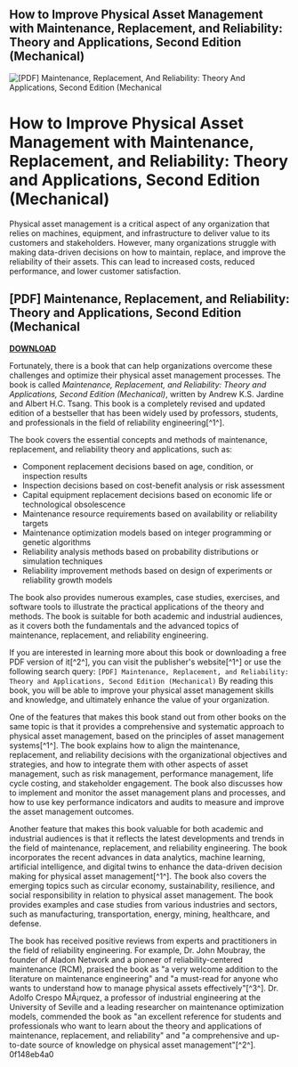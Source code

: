 ## How to Improve Physical Asset Management with Maintenance, Replacement, and Reliability: Theory and Applications, Second Edition (Mechanical)

 
![\[PDF\] Maintenance, Replacement, And Reliability: Theory And Applications, Second Edition (Mechanical](https://encrypted-tbn2.gstatic.com/images?q=tbn:ANd9GcRwteFjQUjRiHLYu9l6Fyf9HZgNLpnk15stfrfWfk2wfQK5teNH9Cgpn81X)

 
# How to Improve Physical Asset Management with Maintenance, Replacement, and Reliability: Theory and Applications, Second Edition (Mechanical)
 
Physical asset management is a critical aspect of any organization that relies on machines, equipment, and infrastructure to deliver value to its customers and stakeholders. However, many organizations struggle with making data-driven decisions on how to maintain, replace, and improve the reliability of their assets. This can lead to increased costs, reduced performance, and lower customer satisfaction.
 
## [PDF] Maintenance, Replacement, and Reliability: Theory and Applications, Second Edition (Mechanical


[**DOWNLOAD**](https://www.google.com/url?q=https%3A%2F%2Fssurll.com%2F2tLpzl&sa=D&sntz=1&usg=AOvVaw17AiOJRBw6-5JgfLgrP4xR)

 
Fortunately, there is a book that can help organizations overcome these challenges and optimize their physical asset management processes. The book is called *Maintenance, Replacement, and Reliability: Theory and Applications, Second Edition (Mechanical)*, written by Andrew K.S. Jardine and Albert H.C. Tsang. This book is a completely revised and updated edition of a bestseller that has been widely used by professors, students, and professionals in the field of reliability engineering[^1^].
 
The book covers the essential concepts and methods of maintenance, replacement, and reliability theory and applications, such as:
 
- Component replacement decisions based on age, condition, or inspection results
- Inspection decisions based on cost-benefit analysis or risk assessment
- Capital equipment replacement decisions based on economic life or technological obsolescence
- Maintenance resource requirements based on availability or reliability targets
- Maintenance optimization models based on integer programming or genetic algorithms
- Reliability analysis methods based on probability distributions or simulation techniques
- Reliability improvement methods based on design of experiments or reliability growth models

The book also provides numerous examples, case studies, exercises, and software tools to illustrate the practical applications of the theory and methods. The book is suitable for both academic and industrial audiences, as it covers both the fundamentals and the advanced topics of maintenance, replacement, and reliability engineering.
 
If you are interested in learning more about this book or downloading a free PDF version of it[^2^], you can visit the publisher's website[^1^] or use the following search query:
 `[PDF] Maintenance, Replacement, and Reliability: Theory and Applications, Second Edition (Mechanical)` 
By reading this book, you will be able to improve your physical asset management skills and knowledge, and ultimately enhance the value of your organization.
  
One of the features that makes this book stand out from other books on the same topic is that it provides a comprehensive and systematic approach to physical asset management, based on the principles of asset management systems[^1^]. The book explains how to align the maintenance, replacement, and reliability decisions with the organizational objectives and strategies, and how to integrate them with other aspects of asset management, such as risk management, performance management, life cycle costing, and stakeholder engagement. The book also discusses how to implement and monitor the asset management plans and processes, and how to use key performance indicators and audits to measure and improve the asset management outcomes.
 
Another feature that makes this book valuable for both academic and industrial audiences is that it reflects the latest developments and trends in the field of maintenance, replacement, and reliability engineering. The book incorporates the recent advances in data analytics, machine learning, artificial intelligence, and digital twins to enhance the data-driven decision making for physical asset management[^1^]. The book also covers the emerging topics such as circular economy, sustainability, resilience, and social responsibility in relation to physical asset management. The book provides examples and case studies from various industries and sectors, such as manufacturing, transportation, energy, mining, healthcare, and defense.
 
The book has received positive reviews from experts and practitioners in the field of reliability engineering. For example, Dr. John Moubray, the founder of Aladon Network and a pioneer of reliability-centered maintenance (RCM), praised the book as "a very welcome addition to the literature on maintenance engineering" and "a must-read for anyone who wants to understand how to manage physical assets effectively"[^3^]. Dr. Adolfo Crespo MÃ¡rquez, a professor of industrial engineering at the University of Seville and a leading researcher on maintenance optimization models, commended the book as "an excellent reference for students and professionals who want to learn about the theory and applications of maintenance, replacement, and reliability" and "a comprehensive and up-to-date source of knowledge on physical asset management"[^2^].
 0f148eb4a0
